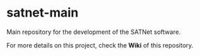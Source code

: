 satnet-main
===========

Main repository for the development of the SATNet software. 

For more details on this project, check the **Wiki** of this repository.

